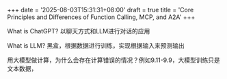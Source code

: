 +++
date = '2025-08-03T15:31:31+08:00'
draft = true
title = 'Core Principles and Differences of Function Calling, MCP, and A2A'
+++

What is ChatGPT?
以聊天方式和LLM进行对话的应用

What is LLM?
黑盒，根据数据进行训练，实现根据输入来预测输出

用大模型做计算，为什么会存在计算错误的情况？例如9.11-9.9，大模型训练只是文本数据，
